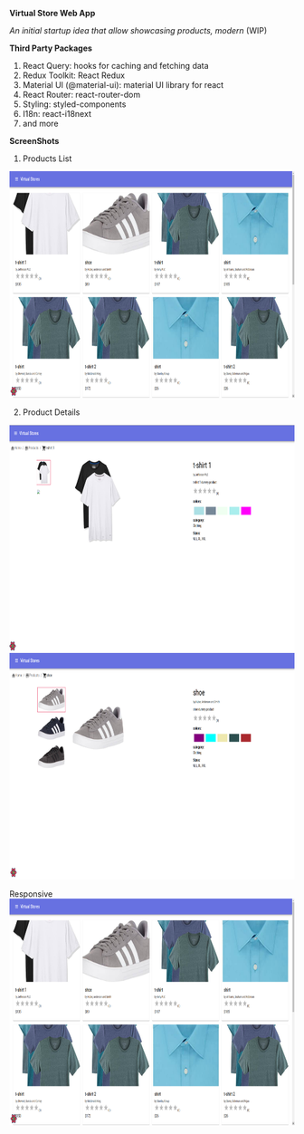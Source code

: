 **Virtual Store Web App**

_An initial startup idea that allow showcasing products, modern_ (WIP)

**Third Party Packages**

1. React Query: hooks for caching and fetching data
2. Redux Toolkit: React Redux
3. Material UI (@material-ui): material UI library for react
4. React Router: react-router-dom
5. Styling: styled-components
6. I18n: react-i18next
7. and more

**ScreenShots**

1. Products List

<img src="https://raw.githubusercontent.com/ramzitannous/virtual-stores-ui/master/example-images/1.png" width="800" height="400"/>

2. Product Details

<img src="https://raw.githubusercontent.com/ramzitannous/virtual-stores-ui/master/example-images/2.png" width="800" height="400"/>

<img src="https://raw.githubusercontent.com/ramzitannous/virtual-stores-ui/master/example-images/3.png" width="800" height="400"/>

Responsive
<img src="https://raw.githubusercontent.com/ramzitannous/virtual-stores-ui/master/example-images/1.png" width="800" height="400"/>
